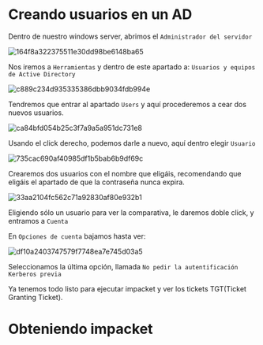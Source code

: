 # Creando usuarios en un AD

Dentro de nuestro windows server, abrimos el ```Administrador del servidor```

![164f8a322375511e30dd98be6148ba65](https://user-images.githubusercontent.com/107114264/173865506-253fa80c-7085-407d-95f9-fc7bec1a4331.png)

Nos iremos a ```Herramientas``` y dentro de este apartado a: ```Usuarios y equipos de Active Directory```

![c889c234d935335386dbb9034fdb994e](https://user-images.githubusercontent.com/107114264/173865671-7cfe710c-869a-4457-8454-b997e67abe0a.png)

Tendremos que entrar al apartado ```Users``` y aquí procederemos a cear dos nuevos usuarios.

![ca84bfd054b25c3f7a9a5a951dc731e8](https://user-images.githubusercontent.com/107114264/173866130-f4ae7275-9114-4995-83d4-374002d459c3.png)

Usando el click derecho, podemos darle a nuevo, aquí dentro elegir ```Usuario```

![735cac690af40985df1b5bab6b9df69c](https://user-images.githubusercontent.com/107114264/173866439-87225932-02f4-44a2-9e6e-fdcc19fb1079.png)

Crearemos dos usuarios con el nombre que eligáis, recomendando que eligáis el apartado de que la contraseña nunca expira.

![33aa2104fc562c71a92830af80e932b1](https://user-images.githubusercontent.com/107114264/173866862-f2ad5b13-1100-4bbc-b6b7-5e63c132a91a.png)

Eligiendo sólo un usuario para ver la comparativa, le daremos doble click, y entramos a ```Cuenta```

En ```Opciones de cuenta``` bajamos hasta ver:

![df10a2403747579f7748ea7e745d03a5](https://user-images.githubusercontent.com/107114264/173868081-46936027-e970-4714-93d0-c80f366984a4.png)

Seleccionamos la última opción, llamada ```No pedir la autentificación Kerberos previa```

Ya tenemos todo listo para ejecutar impacket y ver los tickets TGT(Ticket Granting Ticket).

# Obteniendo impacket
